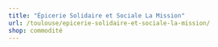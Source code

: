 ```yaml
---
title: "Épicerie Solidaire et Sociale La Mission"
url: /toulouse/epicerie-solidaire-et-sociale-la-mission/
shop: commodité
---
```

